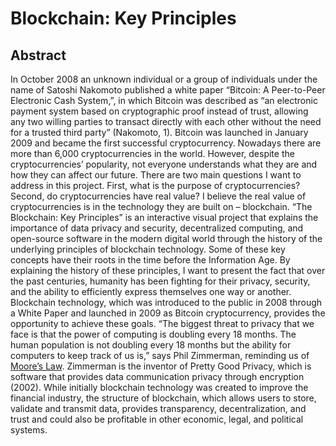 # Blockchain: Key Principles

## Abstract
In October 2008 an unknown individual or a group of individuals under the name of Satoshi Nakomoto published a white paper “Bitcoin: A Peer-to-Peer Electronic Cash System,”, in which Bitcoin was described as “an electronic payment system based on cryptographic proof instead of trust, allowing any two willing parties to transact directly with each other without the need for a trusted third party” (Nakomoto, 1). Bitcoin was launched in January 2009 and became the first successful cryptocurrency. Nowadays there are more than 6,000 cryptocurrencies in the world. However, despite the cryptocurrencies’ popularity, not everyone understands what they are and how they can affect our future. There are two main questions I want to address in this project. First, what is the purpose of cryptocurrencies? Second, do cryptocurrencies have real value? I believe the real value of cryptocurrencies is in the technology they are built on – blockchain. “The Blockchain: Key Principles” is an interactive visual project that explains the importance of data privacy and security, decentralized computing, and open-source software in the modern digital world through the history of the underlying principles of blockchain technology. Some of these key concepts have their roots in the time before the Information Age. By explaining the history of these principles, I want to present the fact that over the past centuries, humanity has been fighting for their privacy, security, and the ability to efficiently express themselves one way or another. Blockchain technology, which was introduced to the public in 2008 through a White Paper and launched in 2009 as Bitcoin cryptocurrency, provides the opportunity to achieve these goals. “The biggest threat to privacy that we face is that the power of computing is doubling every 18 months. The human population is not doubling every 18 months but the ability for computers to keep track of us is,” says Phil Zimmerman, reminding us of [Moore’s Law](https://www.umsl.edu/~siegelj/information_theory/projects/Bajramovic/www.umsl.edu/_abdcf/Cs4890/link1.html). Zimmerman is the inventor of Pretty Good Privacy, which is software that provides data communication privacy through encryption (2002). While initially blockchain technology was created to improve the financial industry, the structure of blockchain, which allows users to store, validate and transmit data, provides transparency, decentralization, and trust and could also be profitable in other economic, legal, and political systems.


